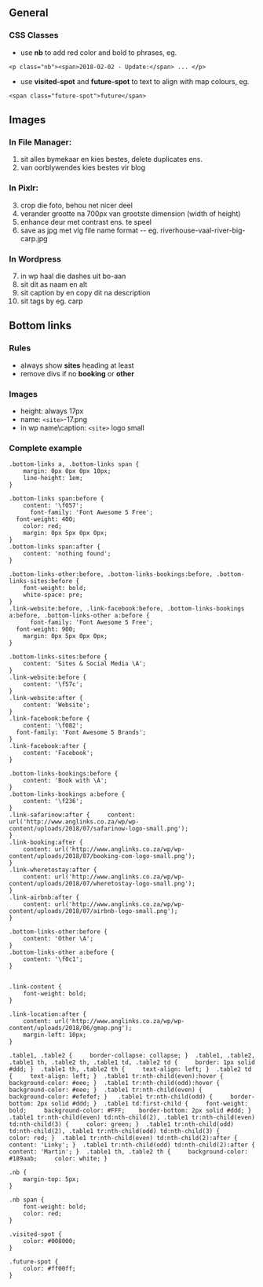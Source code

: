 ## General
### CSS Classes
* use **nb** to add red color and bold to phrases, eg.
```
<p class="nb"><span>2018-02-02 - Update:</span> ... </p>
```
* use **visited-spot** and **future-spot** to text to align with map colours, eg.
```
<span class="future-spot">future</span>
```

## Images
### In File Manager:
1. sit alles bymekaar en kies bestes, delete duplicates ens.
2. van oorblywendes kies bestes vir blog

### In Pixlr: 
3. crop die foto, behou net nicer deel
4. verander grootte na 700px van grootste dimension (width of height)
5. enhance deur met contrast ens. te speel
6. save as jpg met vlg file name format 
   <plek>-<water>-<beskrywing> 
   eg. riverhouse-vaal-river-big-carp.jpg

### In Wordpress
7. in wp haal die dashes uit bo-aan 
8. sit dit as naam en alt
9. sit caption by en copy dit na description
10. sit tags by eg. carp


## Bottom links
### Rules
* always show **sites** heading at least
* remove divs if no **booking** or **other**
### Images
* height: always 17px
* name: `<site>`-17.png
* in wp name\caption: `<site>` logo small

### Complete example
```
.bottom-links a, .bottom-links span { 	
	margin: 0px 0px 0px 10px; 
	line-height: 1em;
} 

.bottom-links span:before { 	
	content: '\f057';
	  font-family: 'Font Awesome 5 Free';
  font-weight: 400;
	color: red;
	margin: 0px 5px 0px 0px;
} 
.bottom-links span:after { 	
	content: 'nothing found';
} 

.bottom-links-other:before, .bottom-links-bookings:before, .bottom-links-sites:before {
	font-weight: bold;
	white-space: pre;
}
.link-website:before, .link-facebook:before, .bottom-links-bookings a:before, .bottom-links-other a:before {
	  font-family: 'Font Awesome 5 Free';
  font-weight: 900;
	margin: 0px 5px 0px 0px;
}

.bottom-links-sites:before {
	content: 'Sites & Social Media \A';
}
.link-website:before { 	
	content: '\f57c';
}
.link-website:after { 	
	content: 'Website';
}
.link-facebook:before { 	
	content: '\f082';
  font-family: 'Font Awesome 5 Brands';
}
.link-facebook:after { 	
	content: 'Facebook';
}

.bottom-links-bookings:before {
	content: 'Book with \A';
}
.bottom-links-bookings a:before {
	content: '\f236';
}
.link-safarinow:after { 	content: url('http://www.anglinks.co.za/wp/wp-content/uploads/2018/07/safarinow-logo-small.png'); 	
} 
.link-booking:after { 	
	content: url('http://www.anglinks.co.za/wp/wp-content/uploads/2018/07/booking-com-logo-small.png'); 	
}  
.link-wheretostay:after { 	
	content: url('http://www.anglinks.co.za/wp/wp-content/uploads/2018/07/wheretostay-logo-small.png'); 	
}  
.link-airbnb:after { 	
	content: url('http://www.anglinks.co.za/wp/wp-content/uploads/2018/07/airbnb-logo-small.png'); 
}  

.bottom-links-other:before {
	content: 'Other \A';
}
.bottom-links-other a:before {
	content: '\f0c1';
}


.link-content { 	
	font-weight: bold; 
}  

.link-location:after { 	
	content: url('http://www.anglinks.co.za/wp/wp-content/uploads/2018/06/gmap.png'); 	
	margin-left: 10px; 
}  

.table1, .table2 {     border-collapse: collapse; }  .table1, .table2, .table1 th, .table2 th, .table1 td, .table2 td {     border: 1px solid #ddd; }  .table1 th, .table2 th {     text-align: left; }  .table2 td {     text-align: left; }  .table1 tr:nth-child(even):hover { 	background-color: #eee; }  .table1 tr:nth-child(odd):hover { 	background-color: #eee; }  .table1 tr:nth-child(even) { 	background-color: #efefef; }   .table1 tr:nth-child(odd) {     border-bottom: 2px solid #ddd; }  .table1 td:first-child {     font-weight: bold;     background-color: #FFF; 	border-bottom: 2px solid #ddd; }  .table1 tr:nth-child(even) td:nth-child(2), .table1 tr:nth-child(even) td:nth-child(3) {     color: green; }  .table1 tr:nth-child(odd) td:nth-child(2), .table1 tr:nth-child(odd) td:nth-child(3) {     color: red; }  .table1 tr:nth-child(even) td:nth-child(2):after {     content: 'Linky'; }  .table1 tr:nth-child(odd) td:nth-child(2):after {     content: 'Martin'; }  .table1 th, .table2 th {     background-color: #189aab;     color: white; }

.nb {
	margin-top: 5px;	
}

.nb span {
	font-weight: bold;
	color: red;
}

.visited-spot {
	color: #008000;
}

.future-spot {
	color: #ff00ff;
}


```
